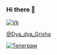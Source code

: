 ### Hi there 👋

<div id="badges">
  <a href="https://vk.com/netrozmouadress">
    <img src="https://upload.wikimedia.org/wikipedia/commons/thumb/f/f3/VK_Compact_Logo_%282021-present%29.svg/480px-VK_Compact_Logo_%282021-present%29.svg.png" alt="Vk"/>
  </a>
  <a href="@Dya_dya_Grisha">
    <p>@Dya_dya_Grisha</p>
    <img src="[https://img.shields.io/badge/YouTube-red?style=for-the-badge&logo=youtube&logoColor=white](https://w7.pngwing.com/pngs/636/338/png-transparent-telegram-hd-logo.png)" alt="Телеграм"/>
  </a>
</div>
